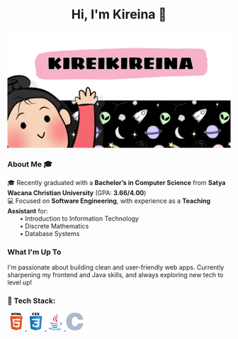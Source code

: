 <h1 align="center">Hi, I'm Kireina 👻</h1>

<img src="https://github.com/kireikireina/kireikireina/blob/main/e6ed1d13-33ac-4627-9aca-1c3c94f97c91.jpg" alt="banner" />

### About Me 🎓
🎓 Recently graduated with a **Bachelor’s in Computer Science** from **Satya Wacana Christian University** (GPA: **3.66/4.00**)  
💻 Focused on **Software Engineering**, with experience as a **Teaching Assistant** for:  
  • Introduction to Information Technology  
  • Discrete Mathematics  
  • Database Systems  

### What I'm Up To 
I'm passionate about building clean and user-friendly web apps. Currently sharpening my frontend and Java skills, and always exploring new tech to level up!

### 🧰 Tech Stack:
<p align="left">
  <a href="https://www.w3schools.com/html/" target="_blank" rel="noreferrer">
    <img src="https://raw.githubusercontent.com/devicons/devicon/master/icons/html5/html5-original-wordmark.svg" alt="HTML5" width="40" height="40" />
  </a>
  <a href="https://www.w3schools.com/css/" target="_blank" rel="noreferrer">
    <img src="https://raw.githubusercontent.com/devicons/devicon/master/icons/css3/css3-original-wordmark.svg" alt="CSS3" width="40" height="40" />
  </a>
  <a href="https://www.java.com/" target="_blank" rel="noreferrer">
    <img src="https://raw.githubusercontent.com/devicons/devicon/master/icons/java/java-original.svg" alt="Java" width="40" height="40" />
  </a>
  <a href="https://www.cprogramming.com/" target="_blank" rel="noreferrer">
    <img src="https://raw.githubusercontent.com/devicons/devicon/master/icons/c/c-original.svg" alt="C" width="40" height="40" />
  </a>
